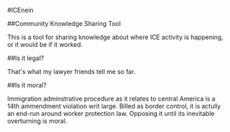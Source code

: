 #ICEnein

##Community Knowledge Sharing Tool

This is a tool for sharing knowledge about where ICE activity is happening, or it would be if it worked.

##Is it legal?

That's what my lawyer friends tell me so far.

##Is it moral?

Immigration adminstrative procedure as it relates to central America is a 14th ammendment
violation writ large. Billed as border control, it is actully an end-run around worker protection
law. Opposing it until its inevitable overturning is moral.
